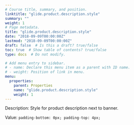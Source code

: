```yaml
---
# Course title, summary, and position.
linktitle: "glide.product.description.style"
summary: ""
weight: 1
# Page metadata.
title: "glide.product.description.style"
date: "2018-09-09T00:00:00Z"
lastmod: "2018-09-09T00:00:00Z"
draft: false  # Is this a draft? true/false
toc: true  # Show table of contents? true/false
type: docs  # Do not modify.

# Add menu entry to sidebar.
# - name: Declare this menu item as a parent with ID name.
# - weight: Position of link in menu.
menu:
  properties:
    parent: Properties
    name: "glide.product.description.style"
    weight: 1
---
```


Description: Style for product description next to banner.


Value: `padding-bottom: 0px; padding-top: 4px;`